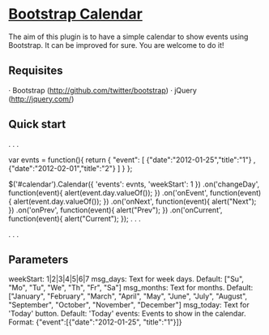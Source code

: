 [Bootstrap Calendar](http://github.com/ahmontero/bootstrap-calendar)
=================
The aim of this plugin is to have a simple calendar to show events using Bootstrap. It can be improved for sure. You are welcome to do it!

Requisites
-----------
· Bootstrap (http://github.com/twitter/bootstrap)
· jQuery (http://jquery.com/)

Quick start
-----------
.
.
.

var evnts = function(){
              return {
                      "event":
                          [
                               {"date":"2012-01-25","title":"1"}
                              ,{"date":"2012-02-01","title":"2"}
                          ]
                      }
          };

$('#calendar').Calendar({ 'events': evnts, 'weekStart': 1 })
         .on('changeDay', function(event){ alert(event.day.valueOf()); })
         .on('onEvent', function(event){ alert(event.day.valueOf()); })
         .on('onNext', function(event){ alert("Next"); })
         .on('onPrev', function(event){ alert("Prev"); })
         .on('onCurrent', function(event){ alert("Current"); });
.
.
.
<div id="calendar"></div>
.
.
.

Parameters
-----------
weekStart: 1|2|3|4|5|6|7
msg_days: Text for week days. Default: ["Su", "Mo", "Tu", "We", "Th", "Fr", "Sa"]
msg_months: Text for months. Default: ["January", "February", "March", "April", "May", "June", "July", "August", "September", "October", "November", "December"]
msg_today: Text for 'Today' button. Default: 'Today'
events: Events to show in the calendar. Format: {"event":[{"date":"2012-01-25", "title":"1"}]}
